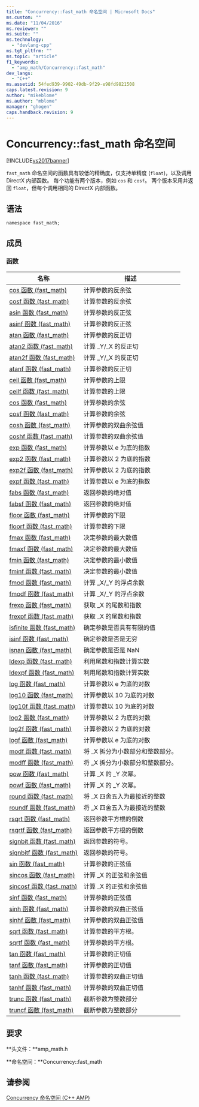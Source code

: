 ```yaml
---
title: "Concurrency::fast_math 命名空间 | Microsoft Docs"
ms.custom: ""
ms.date: "11/04/2016"
ms.reviewer: ""
ms.suite: ""
ms.technology: 
  - "devlang-cpp"
ms.tgt_pltfrm: ""
ms.topic: "article"
f1_keywords: 
  - "amp_math/Concurrency::fast_math"
dev_langs: 
  - "C++"
ms.assetid: 54fed939-9902-49db-9f29-e98fd9821508
caps.latest.revision: 9
author: "mikeblome"
ms.author: "mblome"
manager: "ghogen"
caps.handback.revision: 9
---
```

# Concurrency::fast_math 命名空间
[!INCLUDE[vs2017banner](../../../assembler/inline/includes/vs2017banner.md)]

`fast_math` 命名空间的函数具有较低的精确度，仅支持单精度 \(`float`\)，以及调用 DirectX 内部函数。  每个功能有两个版本，例如 `cos` 和 `cosf`。  两个版本采用并返回 `float`，但每个调用相同的 DirectX 内部函数。  
  
## 语法  
  
```  
namespace fast_math;  
```  
  
## 成员  
  
### 函数  
  
|名称|描述|  
|--------|--------|  
|[cos 函数 \(fast\_math\)](../Topic/cos%20Function%20%20\(fast_math\).md)|计算参数的反余弦|  
|[cosf 函数 \(fast\_math\)](../Topic/cosf%20Function%20\(fast_math\).md)|计算参数的反余弦|  
|[asin 函数 \(fast\_math\)](../Topic/asin%20Function%20\(fast_math\).md)|计算参数的反正弦|  
|[asinf 函数 \(fast\_math\)](../Topic/asinf%20Function%20\(fast_math\).md)|计算参数的反正弦|  
|[atan 函数 \(fast\_math\)](../Topic/atan%20Function%20\(fast_math\).md)|计算参数的反正切|  
|[atan2 函数 \(fast\_math\)](../Topic/atan2%20Function%20\(fast_math\).md)|计算 \_Y\/\_X 的反正切|  
|[atan2f 函数 \(fast\_math\)](../Topic/atan2f%20Function%20\(fast_math\).md)|计算 \_Y\/\_X 的反正切|  
|[atanf 函数 \(fast\_math\)](../Topic/atanf%20Function%20\(fast_math\).md)|计算参数的反正切|  
|[ceil 函数 \(fast\_math\)](../Topic/ceil%20Function%20\(fast_math\).md)|计算参数的上限|  
|[ceilf 函数 \(fast\_math\)](../Topic/ceilf%20Function%20\(fast_math\).md)|计算参数的上限|  
|[cos 函数 \(fast\_math\)](../Topic/cos%20Function%20%20\(fast_math\).md)|计算参数的余弦|  
|[cosf 函数 \(fast\_math\)](../Topic/cosf%20Function%20\(fast_math\).md)|计算参数的余弦|  
|[cosh 函数 \(fast\_math\)](../Topic/cosh%20Function%20\(fast_math\).md)|计算参数的双曲余弦值|  
|[coshf 函数 \(fast\_math\)](../Topic/coshf%20Function%20\(fast_math\).md)|计算参数的双曲余弦值|  
|[exp 函数 \(fast\_math\)](../Topic/exp%20Function%20\(fast_math\).md)|计算参数以 e 为底的指数|  
|[exp2 函数 \(fast\_math\)](../Topic/exp2%20Function%20\(fast_math\).md)|计算参数以 2 为底的指数|  
|[exp2f 函数 \(fast\_math\)](../Topic/exp2f%20Function%20\(fast_math\).md)|计算参数以 2 为底的指数|  
|[expf 函数 \(fast\_math\)](../Topic/expf%20Function%20\(fast_math\).md)|计算参数以 e 为底的指数|  
|[fabs 函数 \(fast\_math\)](../Topic/fabs%20Function%20\(fast_math\).md)|返回参数的绝对值|  
|[fabsf 函数 \(fast\_math\)](../Topic/fabsf%20Function%20\(fast_math\).md)|返回参数的绝对值|  
|[floor 函数 \(fast\_math\)](../Topic/floor%20Function%20\(fast_math\).md)|计算参数的下限|  
|[floorf 函数 \(fast\_math\)](../Topic/floorf%20Function%20\(fast_math\).md)|计算参数的下限|  
|[fmax 函数 \(fast\_math\)](../Topic/fmax%20Function%20\(fast_math\).md)|决定参数的最大数值|  
|[fmaxf 函数 \(fast\_math\)](../Topic/fmaxf%20Function%20\(fast_math\).md)|决定参数的最大数值|  
|[fmin 函数 \(fast\_math\)](../Topic/fmin%20Function%20\(fast_math\).md)|决定参数的最小数值|  
|[fminf 函数 \(fast\_math\)](../Topic/fminf%20Function%20\(fast_math\).md)|决定参数的最小数值|  
|[fmod 函数 \(fast\_math\)](../Topic/fmod%20Function%20\(fast_math\).md)|计算 \_X\/\_Y 的浮点余数|  
|[fmodf 函数 \(fast\_math\)](../Topic/fmodf%20Function%20\(fast_math\).md)|计算 \_X\/\_Y 的浮点余数|  
|[frexp 函数 \(fast\_math\)](../Topic/frexp%20Function%20\(fast_math\).md)|获取 \_X 的尾数和指数|  
|[frexpf 函数 \(fast\_math\)](../Topic/frexpf%20Function%20\(fast_math\).md)|获取 \_X 的尾数和指数|  
|[isfinite 函数 \(fast\_math\)](../Topic/isfinite%20Function%20\(fast_math\).md)|确定参数是否具有有限的值|  
|[isinf 函数 \(fast\_math\)](../Topic/isinf%20Function%20\(fast_math\).md)|确定参数是否是无穷|  
|[isnan 函数 \(fast\_math\)](../Topic/isnan%20Function%20\(fast_math\).md)|确定参数是否是 NaN|  
|[ldexp 函数 \(fast\_math\)](../Topic/ldexp%20Function%20\(fast_math\).md)|利用尾数和指数计算实数|  
|[ldexpf 函数 \(fast\_math\)](../Topic/ldexpf%20Function%20\(fast_math\).md)|利用尾数和指数计算实数|  
|[log 函数 \(fast\_math\)](../Topic/log%20Function%20\(fast_math\).md)|计算参数以 e 为底的对数|  
|[log10 函数 \(fast\_math\)](../Topic/log10%20Function%20\(fast_math\).md)|计算参数以 10 为底的对数|  
|[log10f 函数 \(fast\_math\)](../Topic/log10f%20Function%20\(fast_math\).md)|计算参数以 10 为底的对数|  
|[log2 函数 \(fast\_math\)](../Topic/log2%20Function%20\(fast_math\).md)|计算参数以 2 为底的对数|  
|[log2f 函数 \(fast\_math\)](../Topic/log2f%20Function%20\(fast_math\).md)|计算参数以 2 为底的对数|  
|[logf 函数 \(fast\_math\)](../Topic/logf%20Function%20\(fast_math\).md)|计算参数以 e 为底的对数|  
|[modf 函数 \(fast\_math\)](../Topic/modf%20Function%20\(fast_math\).md)|将 \_X 拆分为小数部分和整数部分。|  
|[modff 函数 \(fast\_math\)](../Topic/modff%20Function%20\(fast_math\).md)|将 \_X 拆分为小数部分和整数部分。|  
|[pow 函数 \(fast\_math\)](../Topic/pow%20Function%20\(fast_math\).md)|计算 \_X 的 \_Y 次幂。|  
|[powf 函数 \(fast\_math\)](../Topic/powf%20Function%20\(fast_math\).md)|计算 \_X 的 \_Y 次幂。|  
|[round 函数 \(fast\_math\)](../Topic/round%20Function%20\(fast_math\).md)|将 \_X 四舍五入为最接近的整数|  
|[roundf 函数 \(fast\_math\)](../Topic/roundf%20Function%20\(fast_math\).md)|将 \_X 四舍五入为最接近的整数|  
|[rsqrt 函数 \(fast\_math\)](../Topic/rsqrt%20Function%20\(fast_math\).md)|返回参数平方根的倒数|  
|[rsqrtf 函数 \(fast\_math\)](../Topic/rsqrtf%20Function%20\(fast_math\).md)|返回参数平方根的倒数|  
|[signbit 函数 \(fast\_math\)](../Topic/signbit%20Function%20\(fast_math\).md)|返回参数的符号。|  
|[signbitf 函数 \(fast\_math\)](../Topic/signbitf%20Function%20\(fast_math\).md)|返回参数的符号。|  
|[sin 函数 \(fast\_math\)](../Topic/sin%20Function%20\(fast_math\).md)|计算参数的正弦值|  
|[sincos 函数 \(fast\_math\)](../Topic/sincos%20Function%20\(fast_math\).md)|计算 \_X 的正弦和余弦值|  
|[sincosf 函数 \(fast\_math\)](../Topic/sincosf%20Function%20\(fast_math\).md)|计算 \_X 的正弦和余弦值|  
|[sinf 函数 \(fast\_math\)](../Topic/sinf%20Function%20\(fast_math\).md)|计算参数的正弦值|  
|[sinh 函数 \(fast\_math\)](../Topic/sinh%20Function%20\(fast_math\).md)|计算参数的双曲正弦值|  
|[sinhf 函数 \(fast\_math\)](../Topic/sinhf%20Function%20\(fast_math\).md)|计算参数的双曲正弦值|  
|[sqrt 函数 \(fast\_math\)](../Topic/sqrt%20Function%20\(fast_math\).md)|计算参数的平方根。|  
|[sqrtf 函数 \(fast\_math\)](../Topic/sqrtf%20Function%20\(fast_math\).md)|计算参数的平方根。|  
|[tan 函数 \(fast\_math\)](../Topic/tan%20Function%20\(fast_math\).md)|计算参数的正切值|  
|[tanf 函数 \(fast\_math\)](../Topic/tanf%20Function%20\(fast_math\).md)|计算参数的正切值|  
|[tanh 函数 \(fast\_math\)](../Topic/tanh%20Function%20\(fast_math\).md)|计算参数的双曲正切值|  
|[tanhf 函数 \(fast\_math\)](../Topic/tanhf%20Function%20\(fast_math\).md)|计算参数的双曲正切值|  
|[trunc 函数 \(fast\_math\)](../Topic/trunc%20Function%20\(fast_math\).md)|截断参数为整数部分|  
|[truncf 函数 \(fast\_math\)](../Topic/truncf%20Function%20\(fast_math\).md)|截断参数为整数部分|  
  
## 要求  
 **头文件：**amp\_math.h  
  
 **命名空间：**Concurrency::fast\_math  
  
## 请参阅  
 [Concurrency 命名空间 \(C\+\+ AMP\)](../../../parallel/amp/reference/concurrency-namespace-cpp-amp.md)